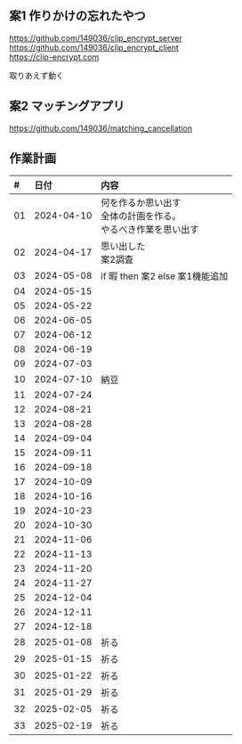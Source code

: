 ## 案1 作りかけの忘れたやつ
https://github.com/149036/clip_encrypt_server    
https://github.com/149036/clip_encrypt_client  
https://clip-encrypt.com  

取りあえず動く

## 案2 マッチングアプリ
https://github.com/149036/matching_cancellation

## 作業計画  

|#    | 日付        |内容 |
|:--- |:---         |:---|
|01   |2024-04-10   |何を作るか思い出す<br />全体の計画を作る。<br />やるべき作業を思い出す　<br />|
|02   |2024-04-17   |思い出した<br />案2調査|
|03   |2024-05-08   |if 暇 then 案2 else 案1機能追加|
|04   |2024-05-15   ||
|05   |2024-05-22   ||
|06   |2024-06-05   ||
|07   |2024-06-12   ||
|08   |2024-06-19   ||
|09   |2024-07-03   ||
|10   |2024-07-10   |納豆|
|11   |2024-07-24   ||
|12   |2024-08-21   ||
|13   |2024-08-28   ||
|14   |2024-09-04   ||
|15   |2024-09-11   ||
|16   |2024-09-18   ||
|17   |2024-10-09   ||
|18   |2024-10-16   ||
|19   |2024-10-23   ||
|20   |2024-10-30   ||
|21   |2024-11-06   ||
|22   |2024-11-13   ||
|23   |2024-11-20   ||
|24   |2024-11-27   ||
|25   |2024-12-04   ||
|26   |2024-12-11   ||
|27   |2024-12-18   ||
|28   |2025-01-08   |祈る|
|29   |2025-01-15   |祈る|
|30   |2025-01-22   |祈る|
|31   |2025-01-29   |祈る|
|32   |2025-02-05   |祈る|
|33   |2025-02-19   |祈る|
